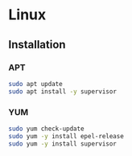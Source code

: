 # Linux

## Installation

### APT

```sh
sudo apt update
sudo apt install -y supervisor
```

### YUM

```sh
sudo yum check-update
sudo yum -y install epel-release
sudo yum -y install supervisor
```
